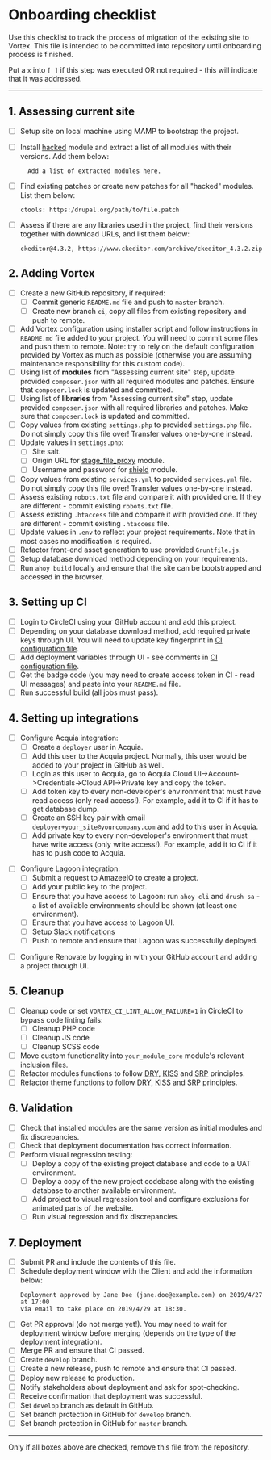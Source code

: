 Onboarding checklist
====================

Use this checklist to track the process of migration of the existing site
to Vortex. This file is intended to be committed into repository until
onboarding process is finished.

Put a `x` into `[ ]` if this step was executed OR not required - this will
indicate that it was addressed.

--------------------------------------------------------------------------------

## 1. Assessing current site

- [ ] Setup site on local machine using MAMP to bootstrap the project.
- [ ] Install [hacked](https://www.drupal.org/project/hacked) module and extract
  a list of all modules with their versions. Add them below:
  ```
    Add a list of extracted modules here.
  ```

- [ ] Find existing patches or create new patches for all "hacked" modules. List
  them below:
  ```
  ctools: https:/drupal.org/path/to/file.patch
  ```
- [ ] Assess if there are any libraries used in the project, find their
  versions together with download URLs, and list them below:
  ```
  ckeditor@4.3.2, https://www.ckeditor.com/archive/ckeditor_4.3.2.zip
  ```

## 2. Adding Vortex

- [ ] Create a new GitHub repository, if required:
  - [ ] Commit generic `README.md` file and push to `master` branch.
  - [ ] Create new branch `ci`, copy all files from existing repository and
    push to remote.
- [ ] Add Vortex configuration using installer script and follow
  instructions in `README.md` file added to your project. You will need to
  commit some files and push them to remote. Note: try to rely on the
  default configuration provided by Vortex as much as possible
  (otherwise you are assuming maintenance responsibility for this custom
  code).
- [ ] Using list of **modules** from "Assessing current site" step, update
  provided `composer.json` with all required modules and patches. Ensure that
  `composer.lock` is updated and committed.
- [ ] Using list of **libraries** from "Assessing current site" step, update
  provided `composer.json` with all required libraries and patches. Make
  sure that `composer.lock` is updated and committed.
- [ ] Copy values from existing `settings.php` to provided `settings.php` file.
  Do not simply copy this file over! Transfer values one-by-one instead.
- [ ] Update values in `settings.php`:
  - [ ] Site salt.
  - [ ] Origin URL for [stage_file_proxy](https://www.drupal.org/project/stage_file_proxy)
    module.
  - [ ] Username and password for [shield](https://www.drupal.org/project/shield) module.
- [ ] Copy values from existing `services.yml` to provided `services.yml` file.
  Do not simply copy this file over! Transfer values one-by-one instead.
- [ ] Assess existing `robots.txt` file and compare it with provided one. If
  they are different - commit existing `robots.txt` file.
- [ ] Assess existing `.htaccess` file and compare it with provided one. If
  they are different - commit existing `.htaccess` file.
- [ ] Update values in `.env` to reflect your project requirements. Note that
  in most cases no modification is required.
- [ ] Refactor front-end asset generation to use provided `Gruntfile.js`.
- [ ] Setup database download method depending on your requirements.
- [ ] Run `ahoy build` locally and ensure that the site can be bootstrapped
  and accessed in the browser.

## 3. Setting up CI

- [ ] Login to CircleCI using your GitHub account and add this project.
- [ ] Depending on your database download method, add required private keys
  through UI. You will need to update key fingerprint in
  [CI configuration file](.circleci/config.yml).
- [ ] Add deployment variables through UI - see comments in
  [CI configuration file](.circleci/config.yml).
- [ ] Get the badge code (you may need to create access token in CI - read UI
  messages) and paste into your `README.md` file.
- [ ] Run successful build (all jobs must pass).

## 4. Setting up integrations

[//]: # (#;< ACQUIA)

- [ ] Configure Acquia integration:
  - [ ] Create a `deployer` user in Acquia.
  - [ ] Add this user to the Acquia project. Normally, this user would be
    added to your project in GitHub as well.
  - [ ] Login as this user to Acquia, go to
    Acquia Cloud UI->Account->Credentials->Cloud API->Private key and
    copy the token.
  - [ ] Add token key to every non-developer's environment that must have
    read access (only read access!). For example, add it to CI if
    it has to get database dump.
  - [ ] Create an SSH key pair with email `deployer+your_site@yourcompany.com`
    and add to this user in Acquia.
  - [ ] Add private key to every non-developer's environment that must have
    write access (only write access!). For example, add it to CI if
    it has to push code to Acquia.

[//]: # (#;> ACQUIA)

[//]: # (#;< LAGOON)

- [ ] Configure Lagoon integration:
  - [ ] Submit a request to AmazeeIO to create a project.
  - [ ] Add your public key to the project.
  - [ ] Ensure that you have access to Lagoon: run `ahoy cli` and `drush sa` -
    a list of available environments should be shown (at least one
    environment).
  - [ ] Ensure that you have access to Lagoon UI.
  - [ ]
    Setup [Slack notifications](https://docs.lagoon.sh/administering-lagoon/graphql-queries/#adding-notifications-to-the-project)
  - [ ] Push to remote and ensure that Lagoon was successfully deployed.

[//]: # (#;> LAGOON)

[//]: # (#;< RENOVATEBOT)

- [ ] Configure Renovate by logging in with your GitHub account and
  adding a project through UI.

[//]: # (#;> RENOVATEBOT)

## 5. Cleanup

- [ ] Cleanup code or set `VORTEX_CI_LINT_ALLOW_FAILURE=1` in CircleCI to
      bypass code linting fails:
  - [ ] Cleanup PHP code
  - [ ] Cleanup JS code
  - [ ] Cleanup SCSS code
- [ ] Move custom functionality into `your_module_core` module's relevant
  inclusion files.
- [ ] Refactor modules functions to follow
  [DRY](https://en.wikipedia.org/wiki/Don%27t_repeat_yourself),
  [KISS](https://en.wikipedia.org/wiki/KISS_principle) and
  [SRP](https://en.wikipedia.org/wiki/Single_responsibility_principle)
  principles.
- [ ] Refactor theme functions to follow
  [DRY](https://en.wikipedia.org/wiki/Don%27t_repeat_yourself),
  [KISS](https://en.wikipedia.org/wiki/KISS_principle) and
  [SRP](https://en.wikipedia.org/wiki/Single_responsibility_principle)
  principles.

## 6. Validation

- [ ] Check that installed modules are the same version as initial modules and
  fix discrepancies.
- [ ] Check that deployment documentation has correct information.
- [ ] Perform visual regression testing:
  - [ ] Deploy a copy of the existing project database and code to a UAT
    environment.
  - [ ] Deploy a copy of the new project codebase along with the existing
    database to another available environment.
  - [ ] Add project to visual regression tool and configure exclusions for
    animated parts of the website.
  - [ ] Run visual regression and fix discrepancies.

## 7. Deployment

- [ ] Submit PR and include the contents of this file.
- [ ] Schedule deployment window with the Client and add the information below:
  ```
  Deployment approved by Jane Doe (jane.doe@example.com) on 2019/4/27 at 17:00
  via email to take place on 2019/4/29 at 18:30.
  ```
- [ ] Get PR approval (do not merge yet!). You may need to wait for deployment
  window before merging (depends on the type of the deployment integration).
- [ ] Merge PR and ensure that CI passed.
- [ ] Create `develop` branch.
- [ ] Create a new release, push to remote and ensure that CI passed.
- [ ] Deploy new release to production.
- [ ] Notify stakeholders about deployment and ask for spot-checking.
- [ ] Receive confirmation that deployment was successful.
- [ ] Set `develop` branch as default in GitHub.
- [ ] Set branch protection in GitHub for `develop` branch.
- [ ] Set branch protection in GitHub for `master` branch.

--------------------------------------------------------------------------------

Only if all boxes above are checked, remove this file from the repository.

